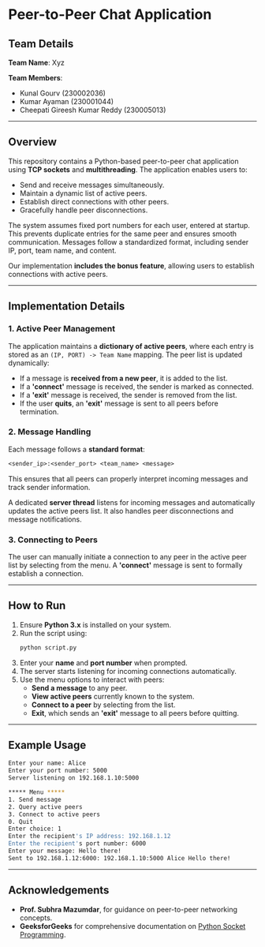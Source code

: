 # Peer-to-Peer Chat Application

## Team Details

**Team Name**: Xyz

**Team Members**:
- Kunal Gourv (230002036)
- Kumar Ayaman (230001044)
- Cheepati Gireesh Kumar Reddy (230005013)

---

## Overview
This repository contains a Python-based peer-to-peer chat application using **TCP sockets** and **multithreading**. The application enables users to:
- Send and receive messages simultaneously.
- Maintain a dynamic list of active peers.
- Establish direct connections with other peers.
- Gracefully handle peer disconnections.

The system assumes fixed port numbers for each user, entered at startup. This prevents duplicate entries for the same peer and ensures smooth communication. Messages follow a standardized format, including sender IP, port, team name, and content.

Our implementation **includes the bonus feature**, allowing users to establish connections with active peers.

---

## Implementation Details

### 1. Active Peer Management
The application maintains a **dictionary of active peers**, where each entry is stored as an `(IP, PORT) -> Team Name` mapping. The peer list is updated dynamically:
- If a message is **received from a new peer**, it is added to the list.
- If a **'connect'** message is received, the sender is marked as connected.
- If a **'exit'** message is received, the sender is removed from the list.
- If the user **quits**, an **'exit'** message is sent to all peers before termination.

### 2. Message Handling
Each message follows a **standard format**:
```txt
<sender_ip>:<sender_port> <team_name> <message>
```
This ensures that all peers can properly interpret incoming messages and track sender information.

A dedicated **server thread** listens for incoming messages and automatically updates the active peers list. It also handles peer disconnections and message notifications.

### 3. Connecting to Peers
The user can manually initiate a connection to any peer in the active peer list by selecting from the menu. A **'connect'** message is sent to formally establish a connection.



---

## How to Run

1. Ensure **Python 3.x** is installed on your system.
2. Run the script using:
   ```sh
   python script.py
   ```
3. Enter your **name** and **port number** when prompted.
4. The server starts listening for incoming connections automatically.
5. Use the menu options to interact with peers:
   - **Send a message** to any peer.
   - **View active peers** currently known to the system.
   - **Connect to a peer** by selecting from the list.
   - **Exit**, which sends an **'exit'** message to all peers before quitting.

---

## Example Usage
```sh
Enter your name: Alice
Enter your port number: 5000
Server listening on 192.168.1.10:5000

***** Menu *****
1. Send message
2. Query active peers
3. Connect to active peers
0. Quit
Enter choice: 1
Enter the recipient's IP address: 192.168.1.12
Enter the recipient's port number: 6000
Enter your message: Hello there!
Sent to 192.168.1.12:6000: 192.168.1.10:5000 Alice Hello there!
```

---

## Acknowledgements
- **Prof. Subhra Mazumdar**, for guidance on peer-to-peer networking concepts.
- **GeeksforGeeks** for comprehensive documentation on [Python Socket Programming](https://www.geeksforgeeks.org/socket-programming-python/).
